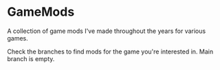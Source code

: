# GameMods
A collection of game mods I've made throughout the years for various games.

Check the branches to find mods for the game you're interested in.
Main branch is empty.
